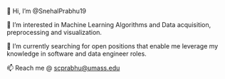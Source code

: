 <!--
**SnehalPrabhu19/SnehalPrabhu19** is a ✨ _special_ ✨ repository because its `README.md` (this file) appears on your GitHub profile.

Here are some ideas to get you started:

- 🔭 I’m currently working on ...
- 🌱 I’m currently learning ...
- 👯 I’m looking to collaborate on ...
- 🤔 I’m looking for help with ...
- 💬 Ask me about ...
- 📫 How to reach me: ...
- 😄 Pronouns: ...
- ⚡ Fun fact: ...
-->

👋 Hi, I’m @SnehalPrabhu19

👀 I’m interested in Machine Learning Algorithms and Data acquisition, preprocessing and visualization.

🌱 I’m currently searching for open positions that enable me leverage my knowledge in software and data engineer roles.

📫 Reach me @ scprabhu@umass.edu
